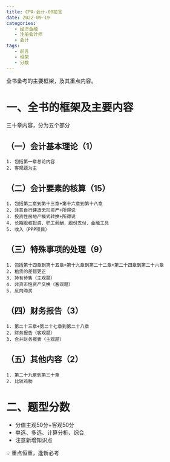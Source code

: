 ```yaml
---
title: CPA-会计-00前言
date: 2022-09-19
categories:
   - 经济金融
   - 注册会计师
   - 会计
tags: 
   - 前言
   - 框架
   - 分数 
---
```


全书备考的主要框架，及其重点内容。
<!-- more -->
# 一、全书的框架及主要内容
三十章内容，分为五个部分

## （一）会计基本理论（1）
    1. 包括第一章总论内容
    2. 客观题为主

## （二）会计要素的核算（15）
    1. 包括第二章到第十三章+第十六章到第十八章
    2. 注意自行建造无形资产+所得说
    3. 投资性房地产模式转换+所得说
    4. 长期股权投资、职工薪酬、股份支付、金融工具
    5. 收入（PPP项目）

## （三）特殊事项的处理（9）
    1. 包括第十四章到第十五章+第十九章到第二十二章+第二十四章到第二十六章
    2. 租赁的差错更正
    3. 持有待售（主观题）
    4. 非货币性资产交换（客观题）
    5. 反向购买

## （四）财务报告（3）
    1. 第二十三章+第二十七章到第二十八章
    2. 财务报告（客观题）
    3. 合并财务报表（主观题）

## （五）其他内容（2）
    1. 第二十九章到第三十章
    2. 比较鸡肋

# 二、题型分数
- 分值主观50分+客观50分
- 单选、多选、计算分析、综合
- 注意新增知识点


💡 重点恒重，逢新必考